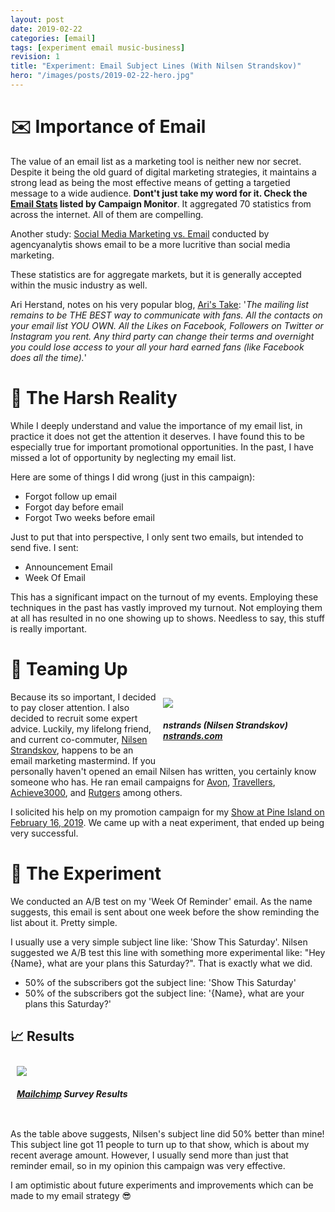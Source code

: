```yaml
---
layout: post
date: 2019-02-22
categories: [email]
tags: [experiment email music-business]
revision: 1
title: "Experiment: Email Subject Lines (With Nilsen Strandskov)"
hero: "/images/posts/2019-02-22-hero.jpg"
---
```


# ✉️ Importance of Email

The value of an email list as a marketing tool is neither new nor secret.
Despite it being the old guard of digital marketing strategies, it maintains a strong lead as being the most effective means of getting a targetied message to a wide audience.
**Dont't just take my word for it.  Check the [Email Stats] listed by Campaign Monitor**.
It aggregated 70 statistics from across the internet.
All of them are compelling.

Another study: [Social Media Marketing vs. Email] conducted by agencyanalytis shows email to be a more lucritive than social media marketing.

These statistics are for aggregate markets, but it is generally accepted within the music industry as well.


Ari Herstand, notes on his very popular blog, [Ari's Take]:
'*The mailing list remains to be THE BEST way to communicate with fans. All the contacts on your email list YOU OWN. All the Likes on Facebook, Followers on Twitter or Instagram you rent. Any third party can change their terms and overnight you could lose access to your all your hard earned fans (like Facebook does all the time).*'


# 😬 The Harsh Reality

While I deeply understand and value the importance of my email list, in practice it does not get the attention it deserves.
I have found this to be especially true for important promotional opportunities.
In the past, I have missed a lot of opportunity by neglecting my email list.

Here are some of things I did wrong (just in this campaign):
* Forgot follow up email
* Forgot day before email
* Forgot Two weeks before email

Just to put that into perspective, I only sent two emails, but intended to send five.  I sent:
* Announcement Email
* Week Of Email

This has a significant impact on the turnout of my events.
Employing these techniques in the past has vastly improved my turnout.
Not employing them at all has resulted in no one showing up to shows.
Needless to say, this stuff is really important.

# 👥 Teaming Up

<div style='width: 250px; float: right; padding: 10px'>
  <img src='/images/posts/2019-02-22-nilsen.jpg' />
  <h5>nstrands (Nilsen Strandskov)<a href='http://nstrands.com'> nstrands.com</a></h5>
</div>

Because its so important, I decided to pay closer attention.
I also decided to recruit some expert advice.
Luckily, my lifelong friend, and current co-commuter, [Nilsen Strandskov], happens to be an email marketing mastermind.
If you personally haven't opened an email Nilsen has written, you certainly know someone who has.
He ran email campaigns for [Avon], [Travellers], [Achieve3000], and [Rutgers] among others.

I solicited his help on my promotion campaign for my [Show at Pine Island on February 16, 2019].
We came up with a neat experiment, that ended up being very successful.

# 🧪 The Experiment

We conducted an A/B test on my 'Week Of Reminder' email.
As the name suggests, this email is sent about one week before the show reminding the list about it.
Pretty simple.

I usually use a very simple subject line like: 'Show This Saturday'.
Nilsen suggested we A/B test this line with something more experimental like: "Hey {Name}, what are your plans this Saturday?".
That is exactly what we did.

* 50% of the subscribers got the subject line: 'Show This Saturday'
* 50% of the subscribers got the subject line: '{Name}, what are your plans this Saturday?'

## 📈 Results

<div style='width: 450px;  padding: 10px'>
  <img src='/images/posts/2019-02-22-results.png' />
  <h5><a href='https://mailchimp.com'>Mailchimp</a> Survey Results</h5>
</div>

As the table above suggests, Nilsen's subject line did 50% better than mine!
This subject line got 11 people to turn up to that show, which is about my recent average amount.
However, I usually send more than just that reminder email, so in my opinion this campaign was very effective.

I am optimistic about future experiments and improvements which can be made to my email strategy 😎

[Ari's Take]:https://aristake.com/?post=121
[Email Stats]: https://www.campaignmonitor.com/blog/email-marketing/2018/12/70-email-marketing-stats-you-need-to-know/
[Social Media Marketing vs. Email]: https://agencyanalytics.com/blog/social-media-vs-email-marketing
[Nilsen Strandskov]: http://nstrands.com/about.html
[Avon]: https://www.avon.com/
[Travellers]: https://www.travelers.com/
[Achieve3000]: https://www.achieve3000.com/
[Rutgers]: https://www.rutgers.edu/
[Show at Pine Island on February 16, 2019]: https://www.richsoni.com/events/2019-02-16-pine-island-brewery/
